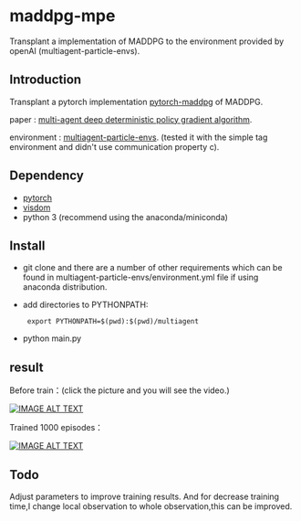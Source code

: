 # maddpg-mpe
Transplant a implementation of MADDPG to the environment provided by openAI (multiagent-particle-envs).

## Introduction

Transplant a pytorch implementation [pytorch-maddpg](https://github.com/xuehy/pytorch-maddpg]) of MADDPG.

paper : [multi-agent deep deterministic policy gradient algorithm](https://arxiv.org/abs/1706.02275).

environment : [multiagent-particle-envs](https://github.com/openai/multiagent-particle-envs). 
(tested it with the simple tag environment and didn't use communication property c).


## Dependency

- [pytorch](https://github.com/pytorch/pytorch)
- [visdom](https://github.com/facebookresearch/visdom)
- python 3 (recommend using the anaconda/miniconda)

## Install

- git clone and there are a number of other requirements which can be found in multiagent-particle-envs/environment.yml file if using anaconda distribution.
- add directories to PYTHONPATH: 
      
       export PYTHONPATH=$(pwd):$(pwd)/multiagent
- python main.py

## result

Before train：(click the picture and you will see the video.)

[![IMAGE ALT TEXT](http://oyf4unfbt.bkt.clouddn.com/runtime.png)](http://v.youku.com/v_show/id_XMzI4MjgyODU2MA==.html?spm=a2h3j.8428770.3416059.1)


Trained 1000 episodes：

[![IMAGE ALT TEXT](http://oyf4unfbt.bkt.clouddn.com/runtime.png)](http://v.youku.com/v_show/id_XMzI4MjgzMDAyNA==.html?spm=a2h3j.8428770.3416059.1)

## Todo

Adjust parameters to improve training results.
And for decrease training time,I change local observation to whole observation,this can be improved.





